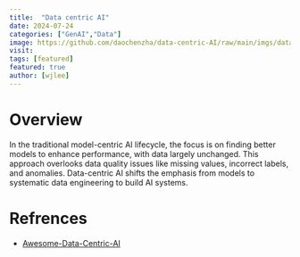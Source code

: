 ```yaml
---
title:  "Data centric AI"
date: 2024-07-24
categories: ["GenAI","Data"]
image: https://github.com/daochenzha/data-centric-AI/raw/main/imgs/data-centric.png
visit:
tags: [featured]
featured: true
author: [wjlee]
---
```


# Overview

In the traditional model-centric AI lifecycle, the focus is on finding better models to enhance performance, with data largely unchanged. This approach overlooks data quality issues like missing values, incorrect labels, and anomalies. Data-centric AI shifts the emphasis from models to systematic data engineering to build AI systems.

# Refrences
* [Awesome-Data-Centric-AI](https://github.com/daochenzha/data-centric-AI)